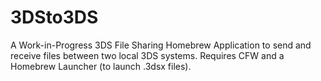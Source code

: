 # 3DSto3DS
A Work-in-Progress 3DS File Sharing Homebrew Application to send and receive files between two local 3DS systems. Requires CFW and a Homebrew Launcher (to launch .3dsx files).
